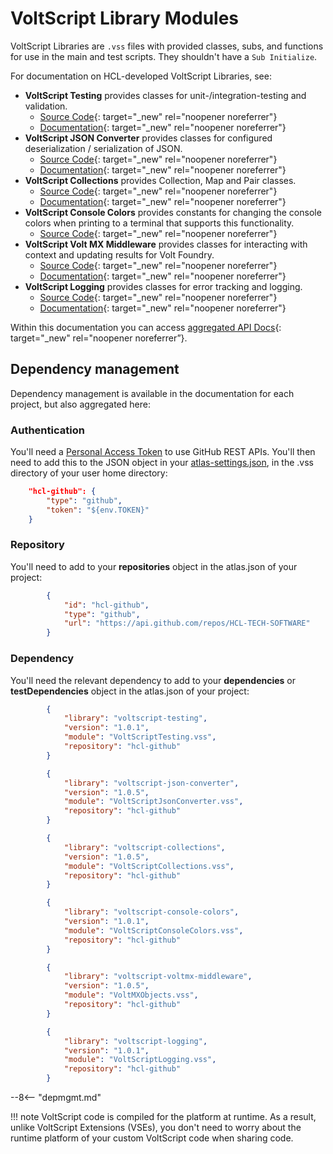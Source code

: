 # VoltScript Library Modules

VoltScript Libraries are `.vss` files with provided classes, subs, and functions for use in the main and test scripts. They shouldn't have a `Sub Initialize`.

For documentation on HCL-developed VoltScript Libraries, see:

- **VoltScript Testing** provides classes for unit-/integration-testing and validation. 
    - [Source Code](https://github.com/HCL-TECH-SOFTWARE/voltscript-testing){: target="_new" rel="noopener noreferrer"}  
    - [Documentation](https://opensource.hcltechsw.com/voltscript-testing){: target="_new" rel="noopener noreferrer"} 
- **VoltScript JSON Converter** provides classes for configured deserialization / serialization of JSON. 
    - [Source Code](https://github.com/HCL-TECH-SOFTWARE/voltscript-json-converter){: target="_new" rel="noopener noreferrer"} 
    - [Documentation](https://opensource.hcltechsw.com/voltscript-json-converter){: target="_new" rel="noopener noreferrer"}
- **VoltScript Collections** provides Collection, Map and Pair classes. 
    - [Source Code](https://github.com/HCL-TECH-SOFTWARE/voltscript-collections){: target="_new" rel="noopener noreferrer"}
    - [Documentation](https://opensource.hcltechsw.com/voltscript-collections){: target="_new" rel="noopener noreferrer"}
- **VoltScript Console Colors** provides constants for changing the console colors when printing to a terminal that supports this functionality. 
    - [Source Code](https://github.com/HCL-TECH-SOFTWARE/voltscript-console-colors){: target="_new" rel="noopener noreferrer"}
- **VoltScript Volt MX Middleware** provides classes for interacting with context and updating results for Volt Foundry. 
    - [Source Code](https://github.com/HCL-TECH-SOFTWARE/voltscript-voltmx-middleware){: target="_new" rel="noopener noreferrer"}
    - [Documentation](https://opensource.hcltechsw.com/voltscript-voltmx-middleware){: target="_new" rel="noopener noreferrer"}
- **VoltScript Logging** provides classes for error tracking and logging. 
    - [Source Code](https://github.com/HCL-TECH-SOFTWARE/voltscript-logging){: target="_new" rel="noopener noreferrer"}
    - [Documentation](https://opensource.hcltechsw.com/voltscript-logging){: target="_new" rel="noopener noreferrer"}

Within this documentation you can access [aggregated API Docs](../apidocs/vsls/index.html){: target="_new" rel="noopener noreferrer”}.

## Dependency management

Dependency management is available in the documentation for each project, but also aggregated here:

### Authentication

You'll need a [Personal Access Token](../howto/archipelago/settings.md#github-personal-access-token) to use GitHub REST APIs. You'll then need to add this to the JSON object in your [atlas-settings.json](../howto/archipelago/settings.md), in the .vss directory of your user home directory:

```json
    "hcl-github": {
        "type": "github",
        "token": "${env.TOKEN}"
    }
```

### Repository

You'll need to add to your **repositories** object in the atlas.json of your project:

```json
        {
            "id": "hcl-github",
            "type": "github",
            "url": "https://api.github.com/repos/HCL-TECH-SOFTWARE"
        }
```

### Dependency

You'll need the relevant dependency to add to your **dependencies** or **testDependencies** object in the atlas.json of your project:

```json
        {
            "library": "voltscript-testing",
            "version": "1.0.1",
            "module": "VoltScriptTesting.vss",
            "repository": "hcl-github"
        }
```

```json
        {
            "library": "voltscript-json-converter",
            "version": "1.0.5",
            "module": "VoltScriptJsonConverter.vss",
            "repository": "hcl-github"
        }
```

```json
        {
            "library": "voltscript-collections",
            "version": "1.0.5",
            "module": "VoltScriptCollections.vss",
            "repository": "hcl-github"
        }
```

```json
        {
            "library": "voltscript-console-colors",
            "version": "1.0.1",
            "module": "VoltScriptConsoleColors.vss",
            "repository": "hcl-github"
        }
```

```json
        {
            "library": "voltscript-voltmx-middleware",
            "version": "1.0.5",
            "module": "VoltMXObjects.vss",
            "repository": "hcl-github"
        }
```

```json
        {
            "library": "voltscript-logging",
            "version": "1.0.1",
            "module": "VoltScriptLogging.vss",
            "repository": "hcl-github"
        }
```

--8<-- "depmgmt.md"

!!! note
    VoltScript code is compiled for the platform at runtime. As a result, unlike VoltScript Extensions (VSEs), you don't need to worry about the runtime platform of your custom VoltScript code when sharing code.